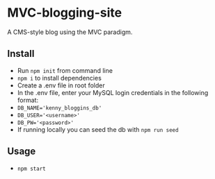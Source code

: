 # MVC-blogging-site
A CMS-style blog using the MVC paradigm.

## Install

* Run `npm init` from command line
* `npm i` to install dependencies
* Create a .env file in root folder
* In the .env file, enter your MySQL login credentials in the following format:
* `DB_NAME='kenny_bloggins_db'`
* `DB_USER='<username>'`
* `DB_PW='<password>'`
* If running locally you can seed the db with `npm run seed`

## Usage

* `npm start`
